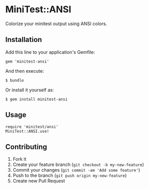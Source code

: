 # MiniTest::ANSI

Colorize your minitest output using ANSI colors.

## Installation

Add this line to your application's Gemfile:

    gem 'minitest-ansi'

And then execute:

    $ bundle

Or install it yourself as:

    $ gem install minitest-ansi

## Usage

    require 'minitest/ansi'
    MiniTest::ANSI.use!

## Contributing

1. Fork it
2. Create your feature branch (`git checkout -b my-new-feature`)
3. Commit your changes (`git commit -am 'Add some feature'`)
4. Push to the branch (`git push origin my-new-feature`)
5. Create new Pull Request
